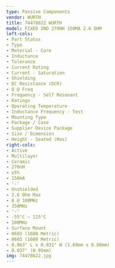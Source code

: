 ```yaml
---
type: Passive Components
vendor: WURTH
title: 74478622 WURTH
model: FIXED IND 270NH 150MA 2.6 OHM
left-cols:
- Part Status
- Type
- Material - Core
- Inductance
- Tolerance
- Current Rating
- Current - Saturation
- Shielding
- DC Resistance (DCR)
- Q @ Freq
- Frequency - Self Resonant
- Ratings
- Operating Temperature
- Inductance Frequency - Test
- Mounting Type
- Package / Case
- Supplier Device Package
- Size / Dimension
- Height - Seated (Max)
right-cols:
- Active
- Multilayer
- Ceramic
- 270nH
- ±5%
- 150mA
- '-'
- Unshielded
- 2.6 Ohm Max
- 8 @ 100MHz
- 350MHz
- '-'
- -55°C ~ 125°C
- 100MHz
- Surface Mount
- 0603 (1608 Metric)
- 0603 (1608 Metric)
- 0.063" L x 0.031" W (1.60mm x 0.80mm)
- 0.037" (0.95mm)
img: 74478622.jpg
---
```

